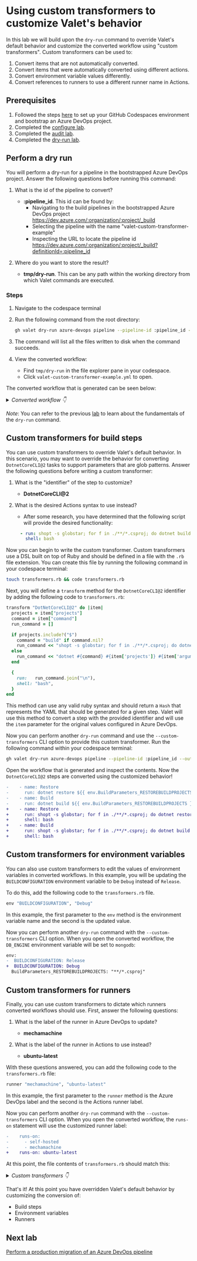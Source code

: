 # Using custom transformers to customize Valet's behavior

In this lab we will build upon the `dry-run` command to override Valet's default behavior and customize the converted workflow using "custom transformers". Custom transformers can be used to:

1. Convert items that are not automatically converted.
2. Convert items that were automatically converted using different actions.
3. Convert environment variable values differently.
4. Convert references to runners to use a different runner name in Actions.

## Prerequisites

1. Followed the steps [here](./readme.md#configure-your-codespace) to set up your GitHub Codespaces environment and bootstrap an Azure DevOps project.
2. Completed the [configure lab](./1-configure.md#configuring-credentials).
3. Completed the [audit lab](./2-audit.md).
4. Completed the [dry-run lab](./4-dry-run.md).

## Perform a dry run

You will perform a dry-run for a pipeline in the bootstrapped Azure DevOps project. Answer the following questions before running this command:

1. What is the id of the pipeline to convert?
    - __:pipeline_id__. This id can be found by:
      - Navigating to the build pipelines in the bootstrapped Azure DevOps project <https://dev.azure.com/:organization/:project/_build>
      - Selecting the pipeline with the name "valet-custom-transformer-example"
      - Inspecting the URL to locate the pipeline id <https://dev.azure.com/:organization/:project/_build?definitionId=:pipeline_id>

2. Where do you want to store the result?
    - __tmp/dry-run__. This can be any path within the working directory from which Valet commands are executed.

### Steps

1. Navigate to the codespace terminal
2. Run the following command from the root directory:

    ```bash
    gh valet dry-run azure-devops pipeline --pipeline-id :pipeline_id --output-dir tmp/dry-run
    ```

3. The command will list all the files written to disk when the command succeeds.
4. View the converted workflow:
    - Find `tmp/dry-run` in the file explorer pane in your codespace.
    - Click `valet-custom-transformer-example.yml` to open.

The converted workflow that is generated can be seen below:

<details>
  <summary><em>Converted workflow 👇</em></summary>

```yaml
name: valet-bootstrap/pipelines/valet-custom-transformer-example
on:
  push:
    branches:
    - "*"
env:
  BUILDCONFIGURATION: Release
  BuildParameters_RESTOREBUILDPROJECTS: "**/*.csproj"
jobs:
  Job_1:
    name: Agent job 1
    runs-on:
      - self-hosted
      - mechamachine
    steps:
    - name: checkout
      uses: actions/checkout@v2
    - uses: actions/checkout@v2
    - name: Use Node 10.16.3
      uses: actions/setup-node@v2
      with:
        node-version: 10.16.3
    - name: Restore
      run: dotnet restore ${{ env.BuildParameters_RESTOREBUILDPROJECTS }}
    - name: Build
      run: dotnet build ${{ env.BuildParameters_RESTOREBUILDPROJECTS }} --configuration ${{ env.BUILDCONFIGURATION }}
```

</details>

_Note_: You can refer to the previous [lab](./4-dry-run.md) to learn about the fundamentals of the `dry-run` command.

## Custom transformers for build steps

You can use custom transformers to override Valet's default behavior. In this scenario, you may want to override the behavior for converting `DotnetCoreCLI@2` tasks to support parameters that are glob patterns. Answer the following questions before writing a custom transformer:

1. What is the "identifier" of the step to customize?
    - __DotnetCoreCLI@2__

2. What is the desired Actions syntax to use instead?
      - After some research, you have determined that the following script will provide the desired functionality:

      ```yaml
        - run: shopt -s globstar; for f in ./**/*.csproj; do dotnet build $f --configuration ${{ env.BUILDCONFIGURATION }} ; done
          shell: bash
      ```

Now you can begin to write the custom transformer. Custom transformers use a DSL built on top of Ruby and should be defined in a file with the `.rb` file extension. You can create this file by running the following command in your codespace terminal:

```bash
touch transformers.rb && code transformers.rb
```

Next, you will define a `transform` method for the `DotnetCoreCLI@2` identifier by adding the following code to `transformers.rb`:

```ruby
transform "DotNetCoreCLI@2" do |item|
  projects = item["projects"]
  command = item["command"]
  run_command = []

  if projects.include?("$")
    command = "build" if command.nil?
    run_command << "shopt -s globstar; for f in ./**/*.csproj; do dotnet #{command} $f #{item['arguments']} ; done"
  else
    run_command << "dotnet #{command} #{item['projects']} #{item['arguments']}"
  end

  {
    run:   run_command.join("\n"),
    shell: "bash",
  }
end
```

This method can use any valid ruby syntax and should return a `Hash` that represents the YAML that should be generated for a given step. Valet will use this method to convert a step with the provided identifier and will use the `item` parameter for the original values configured in Azure DevOps.

Now you can perform another `dry-run` command and use the `--custom-transformers` CLI option to provide this custom transformer. Run the following command within your codespace terminal:

```bash
gh valet dry-run azure-devops pipeline --pipeline-id :pipeline_id --output-dir tmp/dry-run --custom-transformers transformers.rb
```

Open the workflow that is generated and inspect the contents. Now the `DotnetCoreCLI@2` steps are converted using the customized behavior!

```diff
-    - name: Restore
-      run: dotnet restore ${{ env.BuildParameters_RESTOREBUILDPROJECTS }}
-    - name: Build
-      run: dotnet build ${{ env.BuildParameters_RESTOREBUILDPROJECTS }} --configuration ${{ env.BUILDCONFIGURATION }}
+    - name: Restore
+      run: shopt -s globstar; for f in ./**/*.csproj; do dotnet restore $f  ; done
+      shell: bash
+    - name: Build
+      run: shopt -s globstar; for f in ./**/*.csproj; do dotnet build $f --configuration ${{ env.BUILDCONFIGURATION }} ; done
+      shell: bash
```

## Custom transformers for environment variables

You can also use custom transformers to edit the values of environment variables in converted workflows. In this example, you will be updating the `BUILDCONFIGURATION` environment variable to be `Debug` instead of `Release`.

To do this, add the following code to the `transformers.rb` file.

```ruby
env "BUILDCONFIGURATION", "Debug"
```

In this example, the first parameter to the `env` method is the environment variable name and the second is the updated value.

Now you can perform another `dry-run` command with the `--custom-transformers` CLI option.  When you open the converted workflow, the `DB_ENGINE` environment variable will be set to `mongodb`:

```diff
env:
-  BUILDCONFIGURATION: Release
+  BUILDCONFIGURATION: Debug
  BuildParameters_RESTOREBUILDPROJECTS: "**/*.csproj"
```

## Custom transformers for runners

Finally, you can use custom transformers to dictate which runners converted workflows should use. First, answer the following questions:

1. What is the label of the runner in Azure DevOps to update?
    - __mechamachine__

2. What is the label of the runner in Actions to use instead?
    - __ubuntu-latest__

With these questions answered, you can add the following code to the `transformers.rb` file:

```ruby
runner "mechamachine", "ubuntu-latest"
```

In this example, the first parameter to the `runner` method is the Azure DevOps label and the second is the Actions runner label.

Now you can perform another `dry-run` command with the `--custom-transformers` CLI option.  When you open the converted workflow, the `runs-on` statement will use the customized runner label:

```diff
-    runs-on:
-      - self-hosted
-      - mechamachine
+    runs-on: ubuntu-latest
```

At this point, the file contents of `transformers.rb` should match this:

<details>
  <summary><em>Custom transformers 👇</em></summary>

```ruby
transform "DotNetCoreCLI@2" do |item|
  projects = item["projects"]
  command = item["command"]
  run_command = []

  if projects.include?("$")
    command = "build" if command.nil?
    run_command << "shopt -s globstar; for f in ./**/*.csproj; do dotnet #{command} $f #{item['arguments']} ; done"
  else
    run_command << "dotnet #{command} #{item['projects']} #{item['arguments']}"
  end

  {
    shell: "bash",
    run:   run_command.join("\n")
  }
end

env "BUILDCONFIGURATION", "Debug"

runner "mechamachine", "ubuntu-latest"
```

</details>

That's it! At this point you have overridden Valet's default behavior by customizing the conversion of:

- Build steps
- Environment variables
- Runners

## Next lab

[Perform a production migration of an Azure DevOps pipeline](6-migrate.md)
